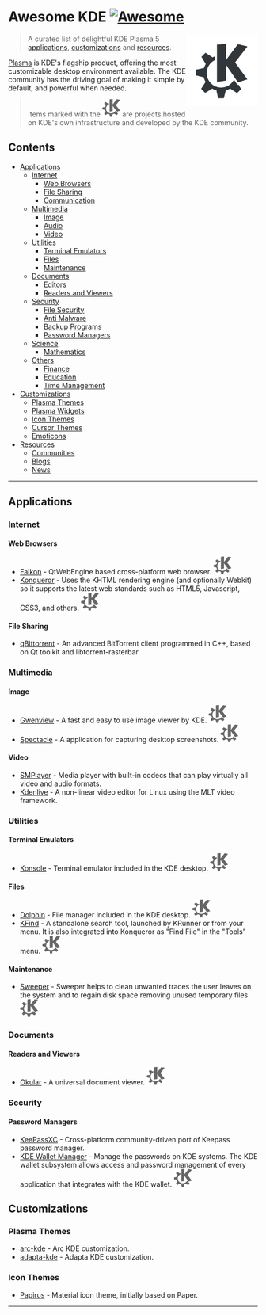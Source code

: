 # Awesome KDE [![Awesome](https://awesome.re/badge.svg)](https://awesome.re)

[<img src="images/logo-kde-grey.svg" align="right" width="144">](http://www.kde.org)

> A curated list of delightful KDE Plasma 5 [applications](#applications), [customizations](#customizations) and [resources](#resources).

[Plasma](https://www.kde.org/plasma-desktop.php) is KDE's flagship product, offering the most customizable desktop environment available. The KDE community has the driving goal of making it simple by default, and powerful when needed.

> Items marked with the ![KDE Project][KDE Project] are projects hosted on KDE's own infrastructure and developed by the KDE community.

## Contents  

- [Applications](#applications)
  - [Internet](#internet)
    - [Web Browsers](#web-browsers)
    - [File Sharing](#file-sharing)
    - [Communication](#communication)
  - [Multimedia](#multimedia)
    - [Image](#image)
    - [Audio](#audio)
    - [Video](#video)
  - [Utilities](#utilities)
    - [Terminal Emulators](#terminal-emulators)
    - [Files](#files)
    - [Maintenance](#maintenance)
  - [Documents](#documents)
    - [Editors](#editors)
    - [Readers and Viewers](#readers-and-viewers)
  - [Security](#security)
    - [File Security](#file-security)
    - [Anti Malware](#anti-malware)
    - [Backup Programs](#backup-programs)
    - [Password Managers](#password-managers)
  - [Science](#science)
    - [Mathematics](#mathematics)
  - [Others](#others)
    - [Finance](#finance)
    - [Education](#education)
    - [Time Management](#time-management)
- [Customizations](#customizations)
  - [Plasma Themes](#plasma-themes)
  - [Plasma Widgets](#plasma-widgets)
  - [Icon Themes](#icon-themes)
  - [Cursor Themes](#cursor-themes)
  - [Emoticons](#emoticons)
- [Resources](#resources)
  - [Communities](#communities)
  - [Blogs](#blogs)
  - [News](#news)

---

## Applications

### Internet

#### Web Browsers

- [Falkon](https://community.kde.org/Incubator/Projects/Falkon) - QtWebEngine based cross-platform web browser. ![KDE Project][KDE Project]
- [Konqueror](https://konqueror.org/) - Uses the KHTML rendering engine (and optionally Webkit) so it supports the latest web standards such as HTML5, Javascript, CSS3, and others. ![KDE Project][KDE Project]

#### File Sharing

- [qBittorrent](https://www.qbittorrent.org/) - An advanced BitTorrent client programmed in C++, based on Qt toolkit and libtorrent-rasterbar.

### Multimedia

#### Image

- [Gwenview](https://www.kde.org/applications/graphics/gwenview/) - A fast and easy to use image viewer by KDE. ![KDE Project][KDE Project]
- [Spectacle](https://www.kde.org/applications/graphics/spectacle/) - A application for capturing desktop screenshots. ![KDE Project][KDE Project]

#### Video

- [SMPlayer](https://www.smplayer.info/) - Media player with built-in codecs that can play virtually all video and audio formats.
- [Kdenlive](https://www.kdenlive.org/) - A non-linear video editor for Linux using the MLT video framework.

### Utilities

#### Terminal Emulators

- [Konsole](https://www.kde.org/applications/system/konsole/) - Terminal emulator included in the KDE desktop. ![KDE Project][KDE Project]

#### Files

- [Dolphin](https://userbase.kde.org/Dolphin) - File manager included in the KDE desktop. ![KDE Project][KDE Project]
- [KFind](https://www.kde.org/applications/utilities/kfind/) - A standalone search tool, launched by KRunner or from your menu. It is also integrated into Konqueror as "Find File" in the "Tools" menu. ![KDE Project][KDE Project]

#### Maintenance

- [Sweeper](https://www.kde.org/applications/utilities/sweeper) - Sweeper helps to clean unwanted traces the user leaves on the system and to regain disk space removing unused temporary files. ![KDE Project][KDE Project]

### Documents

#### Readers and Viewers

- [Okular](https://www.kde.org/applications/graphics/okular/) - A universal document viewer. ![KDE Project][KDE Project]

### Security

#### Password Managers

- [KeePassXC](https://keepassxc.org/) - Cross-platform community-driven port of Keepass password manager.
- [KDE Wallet Manager](https://utils.kde.org/projects/kwalletmanager/) - Manage the passwords on KDE systems. The KDE wallet subsystem allows access and password management of every application that integrates with the KDE wallet. ![KDE Project][KDE Project]

## Customizations

### Plasma Themes

- [arc-kde](https://github.com/PapirusDevelopmentTeam/arc-kde) - Arc KDE customization.
- [adapta-kde](https://github.com/PapirusDevelopmentTeam/adapta-kde) - Adapta KDE customization.

### Icon Themes

- [Papirus](https://github.com/PapirusDevelopmentTeam/papirus-icon-theme) - Material icon theme, initially based on Paper.

---

[KDE Project]: images/icon-kde-grey.svg "KDE Project"
